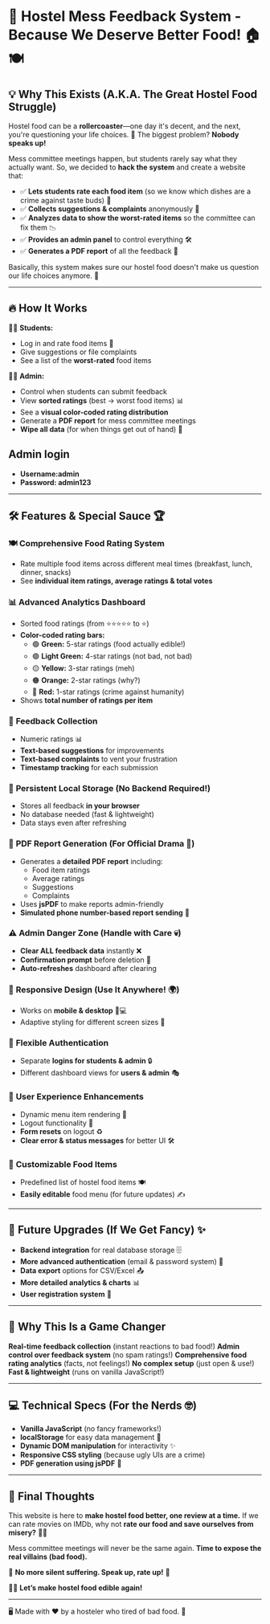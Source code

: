 # 🍛 Hostel Mess Feedback System - Because We Deserve Better Food! 🏠🍽️

## 💡 Why This Exists (A.K.A. The Great Hostel Food Struggle) 

Hostel food can be a **rollercoaster**—one day it's decent, and the next, you're questioning your life choices. 🌚 The biggest problem? **Nobody speaks up!**

Mess committee meetings happen, but students rarely say what they actually want. So, we decided to **hack the system** and create a website that:

- ✅ **Lets students rate each food item** (so we know which dishes are a crime against taste buds) 🍲 
- ✅ **Collects suggestions & complaints** anonymously 📢
- ✅ **Analyzes data to show the worst-rated items** so the committee can fix them 📉
- ✅ **Provides an admin panel** to control everything 🛠️
- ✅ **Generates a PDF report** of all the feedback 📄

Basically, this system makes sure our hostel food doesn't make us question our life choices anymore. 🚀

---

## 🔥 How It Works

👩‍🎓 **Students:**

- Log in and rate food items 🥘
- Give suggestions or file complaints 
- See a list of the **worst-rated** food items 

👨‍💼 **Admin:**

- Control when students can submit feedback 
- View **sorted ratings** (best → worst food items) 📊
- See a **visual color-coded rating distribution**
- Generate a **PDF report** for mess committee meetings
- **Wipe all data** (for when things get out of hand) 🚨

## Admin login 
- **Username:admin** 
- **Password: admin123**
---
## 🛠️ Features & Special Sauce 🏆

### 🍽️ **Comprehensive Food Rating System**

- Rate multiple food items across different meal times (breakfast, lunch, dinner, snacks)
- See **individual item ratings, average ratings & total votes**

### 📊 **Advanced Analytics Dashboard**

- Sorted food ratings (from ⭐⭐⭐⭐⭐ to ⭐)
- **Color-coded rating bars:**
  - 🟢 **Green:** 5-star ratings (food actually edible!)
  - 🟢 **Light Green:** 4-star ratings (not bad, not bad)
  - 🟡 **Yellow:** 3-star ratings (meh)
  - 🟠 **Orange:** 2-star ratings (why?)
  - 🔴 **Red:** 1-star ratings (crime against humanity)
- Shows **total number of ratings per item**

### 📝 **Feedback Collection**

- Numeric ratings 📊
- **Text-based suggestions** for improvements 
- **Text-based complaints** to vent your frustration 
- **Timestamp tracking** for each submission 

### 💾 **Persistent Local Storage (No Backend Required!)**

- Stores all feedback **in your browser** 
- No database needed (fast & lightweight) 
- Data stays even after refreshing 

### 📄 **PDF Report Generation (For Official Drama 📜)**

- Generates a **detailed PDF report** including:
  - Food item ratings 
  - Average ratings 
  - Suggestions 
  - Complaints 
- Uses **jsPDF** to make reports admin-friendly 
- **Simulated phone number-based report sending** 📲

### ⚠️ **Admin Danger Zone (Handle with Care 💀)**

- **Clear ALL feedback data** instantly ❌
- **Confirmation prompt** before deletion 🛑
- **Auto-refreshes** dashboard after clearing 

### 📱 **Responsive Design (Use It Anywhere! 🌍)**

- Works on **mobile & desktop** 📱💻
- Adaptive styling for different screen sizes 📏

### 🔑 **Flexible Authentication**

- Separate **logins for students & admin** 🔒
- Different dashboard views for **users & admin** 🎭

### 🤩 **User Experience Enhancements**

- Dynamic menu item rendering 🍛
- Logout functionality 🚪
- **Form resets** on logout ♻️
- **Clear error & status messages** for better UI 🛠️

### 🍜 **Customizable Food Items**

- Predefined list of hostel food items 🍽️
- **Easily editable** food menu (for future updates) ✍️

---

## 🔮 Future Upgrades (If We Get Fancy) ✨

- **Backend integration** for real database storage 🗄️
- **More advanced authentication** (email & password system) 🔐
- **Data export** options for CSV/Excel 📤
- **More detailed analytics & charts** 📊
- **User registration system** 📜

---

## 🎯 Why This Is a Game Changer

**Real-time feedback collection** (instant reactions to bad food!)
**Admin control over feedback system** (no spam ratings!)
**Comprehensive food rating analytics** (facts, not feelings!)
**No complex setup** (just open & use!)
**Fast & lightweight** (runs on vanilla JavaScript!)

---

## 💻 Technical Specs (For the Nerds 🤓)

- **Vanilla JavaScript** (no fancy frameworks!)
- **localStorage** for easy data management 🔄
- **Dynamic DOM manipulation** for interactivity ✨
- **Responsive CSS styling** (because ugly UIs are a crime)
- **PDF generation using jsPDF** 📝

---

## 🎤 Final Thoughts

This website is here to **make hostel food better, one review at a time.** If we can rate movies on IMDb, why not **rate our food and save ourselves from misery?** 🤷‍♀️

Mess committee meetings will never be the same again. **Time to expose the real villains (bad food).**

🛑 **No more silent suffering. Speak up, rate up!** 🛑

🚀💡 **Let’s make hostel food edible again!**

---

🖥️ Made with ❤️ by a hosteler who tired of bad food. 🍛

